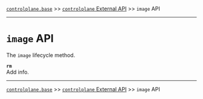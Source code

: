[`controlplane.base`](../README.md) >> [`controlplane` External API](./CONTROLPLANE-BASE-EXTERNAL-API.md) >> `image` API

-----

# `image` API

The `image` lifecycle method.

__`rm`__  
Add info.  

-----
[`controlplane.base`](../README.md) >> [`controlplane` External API](./CONTROLPLANE-BASE-EXTERNAL-API.md) >> `image` API
